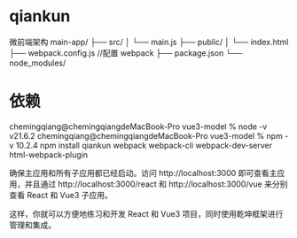 # qiankun

微前端架构
main-app/
├── src/
│ └── main.js
├── public/
│ └── index.html
├── webpack.config.js //配置 webpack
├── package.json
└── node_modules/

# 依赖

chemingqiang@chemingqiangdeMacBook-Pro vue3-model % node -v
v21.6.2
chemingqiang@chemingqiangdeMacBook-Pro vue3-model % npm -v
10.2.4
npm install qiankun webpack webpack-cli webpack-dev-server html-webpack-plugin

确保主应用和所有子应用都已经启动。访问 http://localhost:3000 即可查看主应用，并且通过 http://localhost:3000/react 和 http://localhost:3000/vue 来分别查看 React 和 Vue3 子应用。

这样，你就可以方便地练习和开发 React 和 Vue3 项目，同时使用乾坤框架进行管理和集成。
